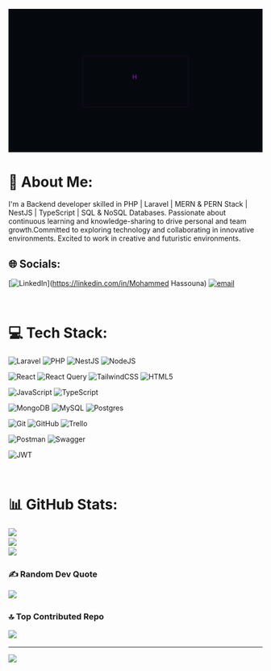 ![Hey there, I'm Mohammed.](https://github.com/muhammed-ahmed-hassouna/muhammed-ahmed-hassouna/blob/main/MO.gif)

# 💫 About Me:
I'm a Backend developer skilled in PHP | Laravel | MERN & PERN Stack | NestJS | TypeScript | SQL & NoSQL Databases. Passionate about continuous learning and knowledge-sharing to drive personal and team growth.Committed to exploring technology and collaborating in innovative environments. Excited to work in creative
and futuristic environments.

## 🌐 Socials:
[![LinkedIn](https://img.shields.io/badge/LinkedIn-%230077B5.svg?logo=linkedin&logoColor=white)](https://linkedin.com/in/Mohammed Hassouna) [![email](https://img.shields.io/badge/Email-D14836?logo=gmail&logoColor=white)](mailto:mohammedhassouna000@gmail.com) 

&nbsp;

# 💻 Tech Stack:
![Laravel](https://img.shields.io/badge/laravel-%23FF2D20.svg?style=for-the-badge&logo=laravel&logoColor=white) 
![PHP](https://img.shields.io/badge/php-%23777BB4.svg?style=for-the-badge&logo=php&logoColor=white) 
![NestJS](https://img.shields.io/badge/nestjs-%23E0234E.svg?style=for-the-badge&logo=nestjs&logoColor=white) 
![NodeJS](https://img.shields.io/badge/node.js-6DA55F?style=for-the-badge&logo=node.js&logoColor=white) 

![React](https://img.shields.io/badge/react-%2320232a.svg?style=for-the-badge&logo=react&logoColor=%2361DAFB) 
![React Query](https://img.shields.io/badge/-React%20Query-FF4154?style=for-the-badge&logo=react%20query&logoColor=white) 
![TailwindCSS](https://img.shields.io/badge/tailwindcss-%2338B2AC.svg?style=for-the-badge&logo=tailwind-css&logoColor=white) 
![HTML5](https://img.shields.io/badge/html5-%23E34F26.svg?style=for-the-badge&logo=html5&logoColor=white) 

![JavaScript](https://img.shields.io/badge/javascript-%23323330.svg?style=for-the-badge&logo=javascript&logoColor=%23F7DF1E) 
![TypeScript](https://img.shields.io/badge/typescript-%23007ACC.svg?style=for-the-badge&logo=typescript&logoColor=white) 

![MongoDB](https://img.shields.io/badge/MongoDB-%234ea94b.svg?style=for-the-badge&logo=mongodb&logoColor=white) 
![MySQL](https://img.shields.io/badge/mysql-4479A1.svg?style=for-the-badge&logo=mysql&logoColor=white) 
![Postgres](https://img.shields.io/badge/postgres-%23316192.svg?style=for-the-badge&logo=postgresql&logoColor=white) 

![Git](https://img.shields.io/badge/git-%23F05033.svg?style=for-the-badge&logo=git&logoColor=white) 
![GitHub](https://img.shields.io/badge/github-%23121011.svg?style=for-the-badge&logo=github&logoColor=white) 
![Trello](https://img.shields.io/badge/Trello-%23026AA7.svg?style=for-the-badge&logo=Trello&logoColor=white)

![Postman](https://img.shields.io/badge/Postman-FF6C37?style=for-the-badge&logo=postman&logoColor=white) 
![Swagger](https://img.shields.io/badge/-Swagger-%23Clojure?style=for-the-badge&logo=swagger&logoColor=white) 


![JWT](https://img.shields.io/badge/JWT-black?style=for-the-badge&logo=JSON%20web%20tokens) 

&nbsp;



# 📊 GitHub Stats:
![](https://github-readme-stats.vercel.app/api?username=muhammed-ahmed-hassouna&theme=dark&hide_border=false&include_all_commits=false&count_private=false)<br/>
![](https://github-readme-streak-stats.herokuapp.com/?user=muhammed-ahmed-hassouna&theme=dark&hide_border=false)<br/>
![](https://github-readme-stats.vercel.app/api/top-langs/?username=muhammed-ahmed-hassouna&theme=dark&hide_border=false&include_all_commits=false&count_private=false&layout=compact)

### ✍️ Random Dev Quote
![](https://quotes-github-readme.vercel.app/api?type=horizontal&theme=radical)

### 🔝 Top Contributed Repo
![](https://github-contributor-stats.vercel.app/api?username=muhammed-ahmed-hassouna&limit=5&theme=dark&combine_all_yearly_contributions=true)

---
[![](https://visitcount.itsvg.in/api?id=muhammed-ahmed-hassouna&icon=0&color=0)](https://visitcount.itsvg.in)
